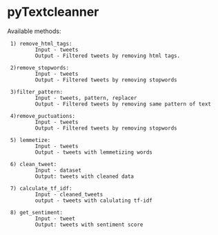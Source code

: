 # pyTextcleanner
Available methods:

     1) remove_html_tags:
             Input - tweets
             Output - Filtered tweets by removing html tags.
         
     2)remove_stopwords:
             Input - tweets
             Output - Filtered tweets by removing stopwords
      
     3)filter_pattern:
             Input - tweets, pattern, replacer
             Output - Filtered tweets by removing same pattern of text
                
     4)remove_puctuations:
             Input - tweets
             Output - Filtered tweets by removing stopwords
             
     5) lemmetize:
             Input - tweets
             Output - tweets with lemmetizing words
         
     6) clean_tweet:
             Input - dataset
             Output: tweets with cleaned data
             
     7) calculate_tf_idf:
             Input - cleaned_tweets
             output - tweets with calulating tf-idf
          
     8) get_sentiment:
             Input - tweet
             Output: tweets with sentiment score
        
     

